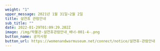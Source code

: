 ```yaml
---
weight: "1"
upper_message: 2021년 1월 31일~2월 2일
title: 설연휴 관람안내
sub_title: ""
date: 2022-01-29T01:09:29.202Z
image: /img/박물관-설연휴관람안내_배너-001-4-.png
button_name: 공지사항
button_url: https://womenandwarmuseum.net/connect/notice/설연휴-관람안내
---
```

